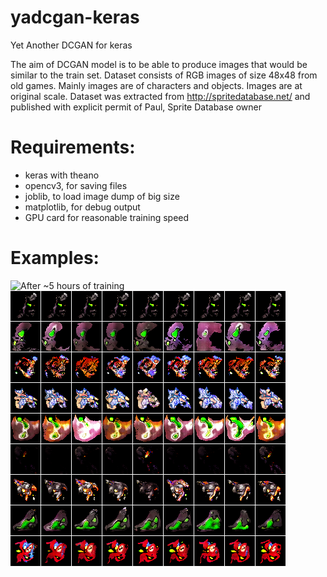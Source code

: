 # yadcgan-keras
Yet Another DCGAN for keras

The aim of DCGAN model is to be able to produce images that would be similar to the train set.
Dataset consists of RGB images of size 48x48 from old games. Mainly images are of characters and objects. Images are at original scale. Dataset was extracted from http://spritedatabase.net/ and published with explicit permit of Paul, Sprite Database owner

# Requirements:
- keras with theano
- opencv3, for saving files
- joblib, to load image dump of big size
- matplotlib, for debug output
- GPU card for reasonable training speed 

# Examples:
![After ~5 hours of training](/example-early.png?raw=true "After ~5 hours of training")
![After ~16 hours of training](/example-16h.png?raw=true "After ~16 hours of training")
